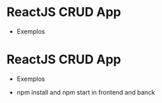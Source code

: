 

# ReactJS CRUD App

- Exemplos




# ReactJS CRUD App

- Exemplos

- npm install and npm start in frontend and banck


